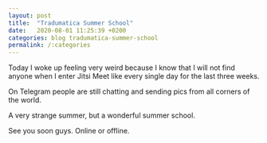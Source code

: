 ```yaml
---
layout: post
title:  "Tradumatica Summer School"
date:   2020-08-01 11:25:39 +0200
categories: blog tradumatica-summer-school
permalink: /:categories
---
```

Today I woke up feeling very weird because I know that I will not find anyone when I enter Jitsi Meet like every single day for the last three weeks.

On Telegram people are still chatting and sending pics from all corners of the world.

A very strange summer, but a wonderful summer school.

See you soon guys. Online or offline.